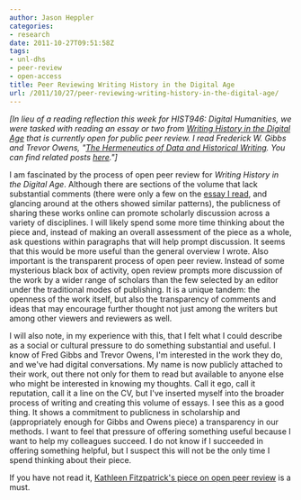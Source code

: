 ```yaml
---
author: Jason Heppler
categories:
- research
date: 2011-10-27T09:51:58Z
tags:
- unl-dhs
- peer-review
- open-access
title: Peer Reviewing Writing History in the Digital Age
url: /2011/10/27/peer-reviewing-writing-history-in-the-digital-age/
---
```


*[In lieu of a reading reflection this week for HIST946: Digital Humanities, we were tasked with reading an essay or two from [Writing History in the Digital Age](http://writinghistory.trincoll.edu/) that is currently open for public peer review. I read Frederick W. Gibbs and Trevor Owens, "[The Hermeneutics of Data and Historical Writing](http://writinghistory.trincoll.edu/data/hermeneutics-of-data-and-historical-writing-gibbs-owens/). You can find related posts [here](http://jasonheppler.org/the-digital-humanities-seminar.html)."]*

I am fascinated by the process of open peer review for *Writing History in the Digital Age*. Although there are sections of the volume that lack substantial comments (there were only a few on the [essay I read](http://writinghistory.trincoll.edu/data/hermeneutics-of-data-and-historical-writing-gibbs-owens/), and glancing around at the others showed similar patterns), the publicness of sharing these works online can promote scholarly discussion across a variety of disciplines. I will likely spend some more time thinking about the piece and, instead of making an overall assessment of the piece as a whole, ask questions within paragraphs that will help prompt discussion. It seems that this would be more useful than the general overview I wrote. Also important is the transparent process of open peer review. Instead of some mysterious black box of activity, open review prompts more discussion of the work by a wider range of scholars than the few selected by an editor under the traditional modes of publishing. It is a unique tandem: the openness of the work itself, but also the transparency of comments and ideas that may encourage further thought not just among the writers but among other viewers and reviewers as well.

I will also note, in my experience with this, that I felt what I could describe as a social or cultural pressure to do something substantial and useful. I know of Fred Gibbs and Trevor Owens, I'm interested in the work they do, and we've had digital conversations. My name is now publicly attached to their work, out there not only for them to read but available to anyone else who might be interested in knowing my thoughts. Call it ego, call it reputation, call it a line on the CV, but I've inserted myself into the broader process of writing and creating this volume of essays. I see this as a good thing. It shows a commitment to publicness in scholarship and (appropriately enough for Gibbs and Owens piece) a transparency in our methods. I want to feel that pressure of offering something useful because I want to help my colleagues succeed. I do not know if I succeeded in offering something helpful, but I suspect this will not be the only time I spend thinking about their piece.

If you have not read it, [Kathleen Fitzpatrick's piece on open peer review](http://www.plannedobsolescence.net/blog/peer-to-peer-review-and-its-aporias/) is a must.
